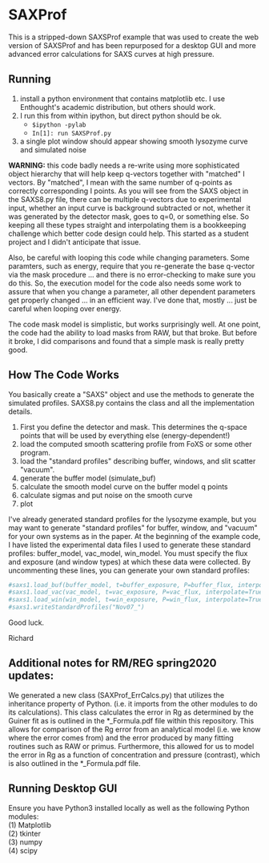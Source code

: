 # SAXProf
This is a stripped-down SAXSProf example that was used to create the web version of SAXSProf and has been repurposed for a desktop GUI and more advanced error calculations for SAXS curves at high pressure.

## Running
1. install a python environment that contains matplotlib etc. I use Enthought's academic distribution, but others should work.
2. I run this from within ipython, but direct python should be ok.
    * `$ipython -pylab`
	* `In[1]: run SAXSProf.py`
3. a single plot window should appear showing smooth lysozyme curve and simulated noise

**WARNING:** this code badly needs a re-write using more sophisticated object hierarchy that will help keep q-vectors together with "matched" I vectors. By "matched", I mean with the same number of q-points as correctly corresponding I points. As you will see from the SAXS object in the SAXS8.py file, there can be multiple q-vectors due to experimental input, whether an input curve is background subtracted or not, whether it was generated by the detector mask, goes to q=0, or something else. So keeping all these types straight and interpolating them is a bookkeeping challenge which better code design could help. This started as a student project and I didn't anticipate that issue. 

Also, be careful with looping this code while changing parameters. Some paramters, such as energy, require that you re-generate the base q-vector via the mask procedure ... and there is no error-checking to make sure you do this. So, the execution model for the code also needs some work to assure that when you change a parameter, all other dependent parameters get properly changed ... in an efficient way. I've done that, mostly ... just be careful when looping over energy.

The code mask model is simplistic, but works surprisingly well. At one point, the code had the ability to load masks from RAW, but that broke. But before it broke, I did comparisons and found that a simple mask is really pretty good.

## How The Code Works
You basically create a "SAXS" object and use the methods to generate the simulated profiles. SAXS8.py contains the class and all the implementation details.

1. First you define the detector and mask. This determines the q-space points that will be used by everything else (energy-dependent!)
2. load the computed smooth scattering profile from FoXS or some other program. 
3. load the "standard profiles" describing buffer, windows, and slit scatter "vacuum".
4. generate the buffer model (simulate_buf)
5. calculate the smooth model curve on the buffer model q points
6. calculate sigmas and put noise on the smooth curve
7. plot

  I've already generated standard profiles for the lysozyme example, but you may want to generate
  "standard profiles" for buffer, window, and "vacuum" for your own systems as in the paper.
  At the beginning of the example code, I have listed the experimental data files
  I used to generate these standard profiles: buffer_model, vac_model, win_model.
  You must specify the flux and exposure (and window types) at which these data were collected.
  By uncommenting these lines, you can generate your own standard profiles:

```python
#saxs1.load_buf(buffer_model, t=buffer_exposure, P=buffer_flux, interpolate=True, q_array = saxs1.default_q)
#saxs1.load_vac(vac_model, t=vac_exposure, P=vac_flux, interpolate=True, q_array = saxs1.default_q)
#saxs1.load_win(win_model, t=win_exposure, P=win_flux, interpolate=True, q_array = saxs1.default_q)
#saxs1.writeStandardProfiles("Nov07_")
```

Good luck. 

Richard

## Additional notes for RM/REG spring2020 updates:

We generated a new class (SAXProf_ErrCalcs.py) that utilizes the inheritance property of Python. (i.e. it imports from the other modules to do its calculations).
This class calculates the error in Rg as determined by the Guiner fit as is outlined in the *_Formula.pdf file within this repository.
This allows for comparison of the Rg error from an analytical model (i.e. we know where the error comes from) and the error produced by many fitting routines
such as RAW or primus.
Furthermore, this allowed for us to model the error in Rg as a function of concentration and pressure (contrast), which is also outlined in the *_Formula.pdf file.

## Running Desktop GUI

Ensure you have Python3 installed locally as well as the following Python modules:  
(1) Matplotlib  
(2) tkinter  
(3) numpy  
(4) scipy  
